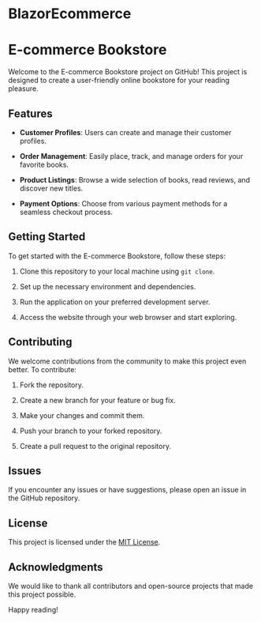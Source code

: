 # BlazorEcommerce
# E-commerce Bookstore

Welcome to the E-commerce Bookstore project on GitHub! This project is designed to create a user-friendly online bookstore for your reading pleasure.

## Features

- **Customer Profiles**: Users can create and manage their customer profiles.

- **Order Management**: Easily place, track, and manage orders for your favorite books.

- **Product Listings**: Browse a wide selection of books, read reviews, and discover new titles.

- **Payment Options**: Choose from various payment methods for a seamless checkout process.

## Getting Started

To get started with the E-commerce Bookstore, follow these steps:

1. Clone this repository to your local machine using `git clone`.

2. Set up the necessary environment and dependencies.

3. Run the application on your preferred development server.

4. Access the website through your web browser and start exploring.

## Contributing

We welcome contributions from the community to make this project even better. To contribute:

1. Fork the repository.

2. Create a new branch for your feature or bug fix.

3. Make your changes and commit them.

4. Push your branch to your forked repository.

5. Create a pull request to the original repository.

## Issues

If you encounter any issues or have suggestions, please open an issue in the GitHub repository.

## License

This project is licensed under the [MIT License](LICENSE).

## Acknowledgments

We would like to thank all contributors and open-source projects that made this project possible.

Happy reading!
